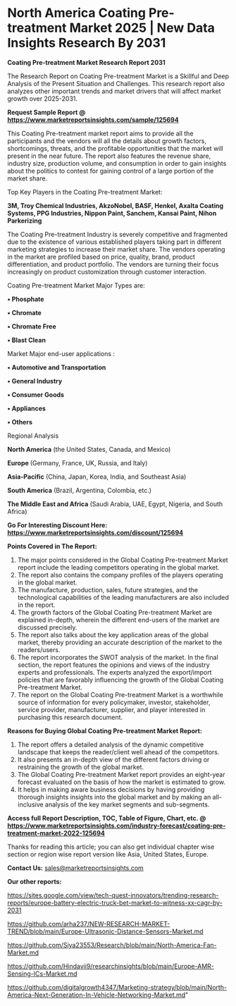 # North America Coating Pre-treatment Market 2025 | New Data Insights Research By 2031

<strong>Coating Pre-treatment Market Research Report 2031</strong>

The Research Report on Coating Pre-treatment Market is a Skillful and Deep Analysis of the Present Situation and Challenges. This research report also analyzes other important trends and market drivers that will affect market growth over 2025-2031.

<strong>Request Sample Report @ <a href=https://www.marketreportsinsights.com/sample/125694>https://www.marketreportsinsights.com/sample/125694</a></strong>

This Coating Pre-treatment market report aims to provide all the participants and the vendors will all the details about growth factors, shortcomings, threats, and the profitable opportunities that the market will present in the near future. The report also features the revenue share, industry size, production volume, and consumption in order to gain insights about the politics to contest for gaining control of a large portion of the market share.

Top Key Players in the Coating Pre-treatment Market:

<strong>3M, Troy Chemical Industries, AkzoNobel, BASF, Henkel, Axalta Coating Systems, PPG Industries, Nippon Paint, Sanchem, Kansai Paint, Nihon Parkerizing</strong>

The Coating Pre-treatment Industry is severely competitive and fragmented due to the existence of various established players taking part in different marketing strategies to increase their market share. The vendors operating in the market are profiled based on price, quality, brand, product differentiation, and product portfolio. The vendors are turning their focus increasingly on product customization through customer interaction.

Coating Pre-treatment Market Major Types are:

<strong>• Phosphate

• Chromate

• Chromate Free

• Blast Clean</strong>

Market Major end-user applications :

<strong>• Automotive and Transportation

• General Industry

• Consumer Goods

• Appliances

• Others</strong>

Regional Analysis

</u><strong><b>North America</b></strong> (the United States, Canada, and Mexico)

<strong><b>Europe </b></strong>(Germany, France, UK, Russia, and Italy)

<strong><b>Asia-Pacific</b></strong> (China, Japan, Korea, India, and Southeast Asia)

<strong><b>South America</b></strong> (Brazil, Argentina, Colombia, etc.)

<strong><b>The Middle East and Africa</b></strong> (Saudi Arabia, UAE, Egypt, Nigeria, and South Africa)

<strong>Go For Interesting Discount Here: <a href=https://www.marketreportsinsights.com/discount/125694>https://www.marketreportsinsights.com/discount/125694</a></strong>

<strong>Points Covered in The Report:</strong>
<ol>
  <li>The major points considered in the Global Coating Pre-treatment Market report include the leading competitors operating in the global market.</li>
  <li>The report also contains the company profiles of the players operating in the global market.</li>
  <li>The manufacture, production, sales, future strategies, and the technological capabilities of the leading manufacturers are also included in the report.</li>
  <li>The growth factors of the Global Coating Pre-treatment Market are explained in-depth, wherein the different end-users of the market are discussed precisely.</li>
  <li>The report also talks about the key application areas of the global market, thereby providing an accurate description of the market to the readers/users.</li>
  <li>The report incorporates the SWOT analysis of the market. In the final section, the report features the opinions and views of the industry experts and professionals. The experts analyzed the export/import policies that are favorably influencing the growth of the Global Coating Pre-treatment Market.</li>
  <li>The report on the Global Coating Pre-treatment Market is a worthwhile source of information for every policymaker, investor, stakeholder, service provider, manufacturer, supplier, and player interested in purchasing this research document.</li>
</ol>
<strong>Reasons for Buying Global Coating Pre-treatment Market Report:</strong>

<ol>
  <li>The report offers a detailed analysis of the dynamic competitive landscape that keeps the reader/client well ahead of the competitors.</li>
  <li>It also presents an in-depth view of the different factors driving or restraining the growth of the global market.</li>
  <li>The Global Coating Pre-treatment Market report provides an eight-year forecast evaluated on the basis of how the market is estimated to grow.</li>
  <li>It helps in making aware business decisions by having providing thorough insights insights into the global market and by making an all-inclusive analysis of the key market segments and sub-segments.</li>
</ol>
<strong>Access full Report Description, TOC, Table of Figure, Chart, etc. @ <a href=https://www.marketreportsinsights.com/industry-forecast/coating-pre-treatment-market-2022-125694>https://www.marketreportsinsights.com/industry-forecast/coating-pre-treatment-market-2022-125694</a></strong>


Thanks for reading this article; you can also get individual chapter wise section or region wise report version like Asia, United States, Europe.

<strong>Contact Us:</strong>
sales@marketreportsinsights.com

<strong>Our other reports:</strong>

<a href=https://sites.google.com/view/tech-quest-innovators/trending-research-reports/europe-battery-electric-truck-bet-market-to-witness-xx-cagr-by-2031>https://sites.google.com/view/tech-quest-innovators/trending-research-reports/europe-battery-electric-truck-bet-market-to-witness-xx-cagr-by-2031</a>

<a href=https://github.com/arha237/NEW-RESEARCH-MARKET-TREND/blob/main/Europe-Ultrasonic-Distance-Sensors-Market.md>https://github.com/arha237/NEW-RESEARCH-MARKET-TREND/blob/main/Europe-Ultrasonic-Distance-Sensors-Market.md</a>

<a href=https://github.com/Siya23553/Research/blob/main/North-America-Fan-Market.md>https://github.com/Siya23553/Research/blob/main/North-America-Fan-Market.md</a>

<a href=https://github.com/Hindavii9/researchinsights/blob/main/Europe-AMR-Sensing-ICs-Market.md>https://github.com/Hindavii9/researchinsights/blob/main/Europe-AMR-Sensing-ICs-Market.md</a>

<a href=https://github.com/digitalgrowth4347/Marketing-strategy/blob/main/North-America-Next-Generation-In-Vehicle-Networking-Market.md>https://github.com/digitalgrowth4347/Marketing-strategy/blob/main/North-America-Next-Generation-In-Vehicle-Networking-Market.md</a>"
